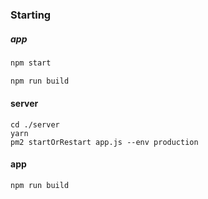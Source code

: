 ### Starting 

##### app

```BASH
npm start
```

```BASH
npm run build
```

#### server

```
cd ./server
yarn
pm2 startOrRestart app.js --env production
```

#### app

```
npm run build
```
